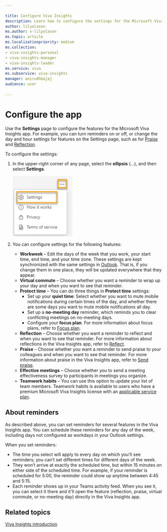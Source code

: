 ```yaml
---

title: Configure Viva Insights
description: Learn how to configure the settings for the Microsoft Viva Insights app
author: lilyolason
ms.author: v-lilyolason
ms.topic: article
ms.localizationpriority: medium 
ms.collection: 
- viva-insights-personal
- viva-insights-manager
- viva-insights-leader
ms.service: viva
ms.subservice: viva-insights
manager: anirudhbajaj
audience: user

---
```


# Configure the app

Use the **Settings** page to configure the features for the Microsoft Viva Insights app. For example, you can turn reminders on or off, or change the day and hour settings for features on the Settings page, such as for [Praise](viva-insights-reflect.md) and [Reflection](viva-insights-reflect.md).

To configure the settings:

1. In the upper-right corner of any page, select the **ellipsis** (...), and then select **Settings**.

   ![Screenshot that shows selecting settings.](Images/vi-settings-ellipses.png)

2. You can configure settings for the following features:

   * **Workweek** – Edit the days of the week that you work, your start time, end time, and your time zone. These settings are kept synchronized with the same settings in [Outlook](https://outlook.office.com/calendar/options/calendar/view/appearance). That is, if you change them in one place, they will be updated everywhere that they appear.
   * **Virtual commute** – Choose whether you want a reminder to wrap up your day and when you want to see that reminder.
    * **Protect time** – You can do three things in **Protect time** settings:
        * Set up your **quiet time**: Select whether you want to mute mobile notifications during certain times of the day, and whether there are some days you want to mute mobile notifications all day.
        * Set up a **no-meeting day** reminder, which reminds you to clear conflicting meetings on no-meeting days.
        * Configure your **focus plan**. For more information about focus plans, refer to [Focus plan](../Use/focus-plan.md).
   * **Reflection** – Choose whether you want a reminder to reflect and when you want to see that reminder. For more information about reflections in the Viva Insights app, refer to [Reflect](./viva-insights-reflect.md).
   * **Praise** – Choose whether you want a reminder to send praise to your colleagues and when you want to see that reminder. For more information about praise in the Viva Insights app, refer to [Send praise](./viva-insights-praise.md).
   * **Effective meetings** – Choose whether you to send a meeting effectiveness survey to participants in meetings you organize.
   <!--pending verification on licensing--> 
   * **Teamwork habits** – You can use this option to update your list of team members. Teamwork habits is available to users who have a premium Microsoft Viva Insights license with an [applicable service plan](../Overview/plans-environments.md).

## About reminders

As described above, you can set reminders for several features in the Viva Insights app. You can schedule these reminders for any day of the week, including days not configured as workdays in your Outlook settings.

When you set reminders:

* The time you select will apply to every day on which you'll see reminders; you can’t set different times for different days of the week.  
* They won’t arrive at exactly the scheduled time, but within 15 minutes on either side of the scheduled time. For example, if your reminder is scheduled for 5:00, the reminder could show up anytime between 4:45 and 5:15.
* Each reminder shows up in your Teams activity feed. When you see it, you can select it there and it'll open the feature (reflection, praise, virtual commute, or no-meeting day) directly in the Viva Insights app.

## Related topics

[Viva Insights introduction](viva-teams-app.md)

